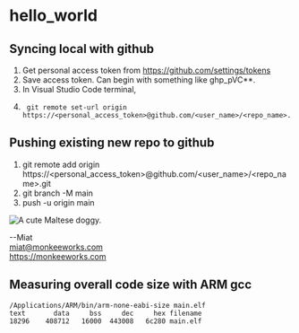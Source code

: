 # hello_world

## Syncing local with github

1. Get personal access token from https://github.com/settings/tokens
2. Save access token. Can begin with something like ghp_pVC**.
3. In Visual Studio Code terminal,
4.      git remote set-url origin https://<personal_access_token>@github.com/<user_name>/<repo_name>.git
  

## Pushing existing new repo to github

1.    git remote add origin https://<personal_access_token>@github.com/<user_name>/<repo_name>.git
2.    git branch -M main
3.    push -u origin main


![A cute Maltese doggy.](https://user-images.githubusercontent.com/4535333/157773087-5f8aadc5-9f10-4ca0-a423-b0bd30f73b3a.jpeg)

--Miat  
miat@monkeeworks.com  
https://monkeeworks.com


## Measuring overall code size with ARM gcc
  
    /Applications/ARM/bin/arm-none-eabi-size main.elf
    text	   data	    bss	    dec	    hex	filename
    18296	 408712	  16000	 443008	  6c280	main.elf
